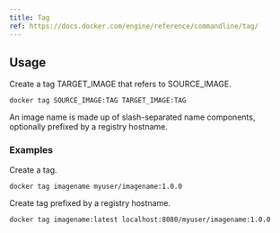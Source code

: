```yaml
---
title: Tag
ref: https://docs.docker.com/engine/reference/commandline/tag/
---
```


## Usage

Create a tag TARGET_IMAGE that refers to SOURCE_IMAGE.

```shell
docker tag SOURCE_IMAGE:TAG TARGET_IMAGE:TAG
```

An image name is made up of slash-separated name components,
optionally prefixed by a registry hostname.

### Examples

Create a tag.

```shell
docker tag imagename myuser/imagename:1.0.0
```

Create tag prefixed by a registry hostname.

```shell
docker tag imagename:latest localhost:8080/myuser/imagename:1.0.0
```
